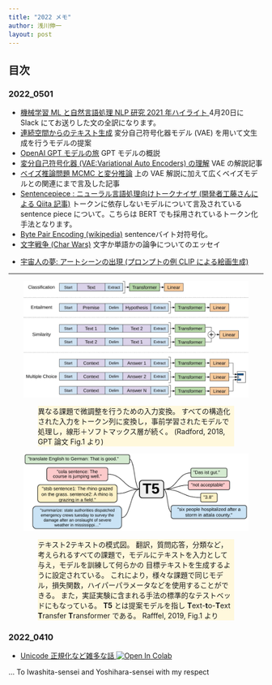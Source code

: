 ```yaml
---
title: "2022 メモ"
author: 浅川伸一
layout: post
---
```


## 目次

### 2022_0501

- [機械学習 ML と自然言語処理 NLP 研究 2021 年ハイライト ](2022Ruder_ML_and_NLP_Research_Highlights_of_2021_ja) 4月20日に Slack にてお送りした文の全訳になります。
- [連続空間からのテキスト生成](2016Bowman_LM_VAE_ja) 変分自己符号化器モデル (VAE) を用いて文生成を行うモデルの提案
- [OpenAI GPT モデルの旅](2020GPT_journey_ja) GPT モデルの概説
- [変分自己符号化器 (VAE:Variational Auto Encoders) の理解](2019Rocca_VAE_ja) VAE の解説記事
- [ベイズ推論問題 MCMC と変分推論](2019Rocca_Bayes_MCMC_VI_ja) 上の VAE 解説に加えて広くベイズモデルとの関連にまで言及した記事
- [Sentencepiece : ニューラル言語処理向けトークナイザ (開発者工藤さんによる Qiita 記事)](https://qiita.com/taku910/items/7e52f1e58d0ea6e7859c) トークンに依存しないモデルについて言及されている sentence piece について。こちらは BERT でも採用されているトークン化手法となります。
- [Byte Pair Encoding (wikipedia)](2022wikipedia_BPE_ja.md) sentenceバイト対符号化。
- [文字戦争 (Char Wars)](2022char_wars_ja) 文字か単語かの論争についてのエッセイ
<!-- - [](2021Snell_clip-art_ja) -->
- [宇宙人の夢: アートシーンの出現 (プロンプトの例 CLIP による絵画生成)](2021Snell_clip-art_ja)


---


<center>
<img src="figures/2019Radford_GPT_fig1right.jpg" width="88%"><br/>
<div style="text-align:left;width:77%;background-color:cornsilk">

異なる課題で微調整を行うための入力変換。
すべての構造化された入力をトークン列に変換し，事前学習されたモデルで処理し，線形＋ソフトマックス層が続く。
(Radford, 2018, GPT 論文 Fig.1 より)
<!-- Figure 1: (left) Transformer architecture and training objectives used in this work. 
(right) Input transformations for fine-tuning on different tasks. 
We convert all structured inputs into token sequences to be processed by our pre-trained model, followed by a 
linear+softmax layer.
-->
</div>
</center>

<center>
<img src="figures/2019Raffel_T5_fig1.svg" width="88%"><br/>
<div style="text-align:left;width:77%;background-color:cornsilk">

テキスト2テキストの模式図。
翻訳，質問応答，分類など，考えられるすべての課題で，モデルにテキストを入力として与え，モデルを訓練して何らかの
目標テキストを生成するように設定されている。
これにより，様々な課題で同じモデル，損失関数，ハイパーパラメータなどを使用することができる。
また，実証実験に含まれる手法の標準的なテストベッドにもなっている。
**T5** とは提案モデルを指し **T**ext-**t**o-**T**ext **T**ransfer **T**ransformer である。
Rafffel, 2019, Fig.1 より
<!-- Figure 1: A diagram of our text-to-text framework. 
Every task we consider – including translation, question answering, and classification – is cast as feeding r model text as input and training it to generate some target text. 
This allows us to use the same model, loss function, hyperparameters, etc. across our diverse set of tasks. 
It also provides a standard testbed for the methods included in our empirical survey. 
“T5” refers to our model, which we dub the “Text-to-Text Transfer Transformer”.-->
<!-- Raffel ら (2019) Fig. 1 より -->
</div></center>

### 2022_0410

- [Unicode 正規化など雑多な話 <img src="https://colab.research.google.com/assets/colab-badge.svg" alt="Open In Colab"
 />](https://colab.research.google.com/github/ShinAsakawa/ShinAsakawa.github.io/blob/master/2022notebooks/2022_0410iwa_yoshi_presentation.ipynb)



... To Iwashita-sensei and Yoshihara-sensei with my respect
